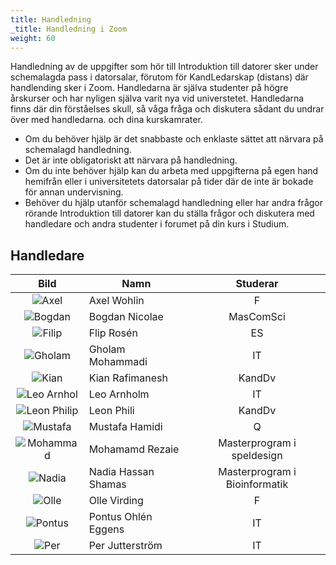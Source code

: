 ```yaml
---
title: Handledning
_title: Handledning i Zoom
weight: 60
---
```


<!--

Till följd av rådande situation gällande Covid-19 kan schemalagd hanledning inom
ramen för Introduktion till datorer att komma ske antingen på campus i
datorsalar eller på distans via [Zoom](../preparation#zoom) på schemalagda
tillfällen.

{{% notice style="warning" title="Aktivera ditt Zoom-konto" %}}

Innan du börjar använda Zoom vid Uppsala universitet måste du [aktivera ditt
Zoom-konto][activate-zoom]. 

[activate-zoom]: https://www.uu.se/student/it-for-studenter/zoom-for-studenter/
{{% /notice %}}

-->

Handledning av de uppgifter som hör till Introduktion till datorer sker under
schemalagda pass i datorsalar, förutom för KandLedarskap (distans) där
handlending sker i Zoom. Handledarna är själva studenter på högre årskurser och
har nyligen själva varit nya vid universtetet. Handledarna finns där
din förståelses skull, så våga fråga och diskutera sådant du undrar över med
handledarna. och dina kurskamrater.

<!--
- Om du behöver hjälp är det snabbaste och enklaste sättet att närvara i Zoom på
  schemalagd handledning.
-->
- Om du behöver hjälp är det snabbaste och enklaste sättet att närvara på 
  schemalagd handledning. 
- Det är inte obligatoriskt att närvara på handledning.
- Om du inte behöver hjälp kan du arbeta med uppgifterna på egen hand hemifrån
  eller i universitetets datorsalar på tider där de inte är bokade för annan
  undervisning.
- Behöver du hjälp utanför schemalagd handledning eller har andra frågor rörande
  Introduktion till datorer kan du ställa frågor och diskutera med handledare
  och andra studenter i forumet på din kurs i Studium. 
 
 
## Handledare


| Bild                       | Namn                | Studerar                      |
|:--------------------------:|---------------------|:-----------------------------:|
| ![Axel][Axel]              | Axel Wohlin         | F                             |
| ![Bogdan][Bogdan]          | Bogdan Nicolae      | MasComSci                     |
| ![Filip][Filip]            | Flip Rosén          | ES                            |
| ![Gholam][Gholam]          | Gholam Mohammadi    | IT                            |
| ![Kian][Kian]              | Kian Rafimanesh     | KandDv                        |
| ![Leo Arnhol][LeoArnholm]  | Leo Arnholm         | IT                            |
| ![Leon Philip][LeonPhilip] | Leon Phili          | KandDv                        |
| ![Mustafa][Mustafa]        | Mustafa Hamidi      | Q                             |
| ![Mohammad][Mohammad]      | Mohamamd Rezaie     | Masterprogram i speldesign    |
| ![Nadia][Nadia]            | Nadia Hassan Shamas | Masterprogram i Bioinformatik |
| ![Olle][Olle]              | Olle Virding        | F                             |
| ![Pontus][Pontus]          | Pontus Ohlén Eggens | IT                            |
| ![Per][Per]                | Per Jutterström     | IT                            |


[Axel]: /images/tutors/Axel.png?classes=tutor
[Bogdan]: /images/tutors/Bogdan.png?classes=tutor
[Filip]: /images/tutors/Filip.jpeg?classes=tutor
[Gholam]: /images/tutors/Gholam.jpg?classes=tutor
[Kian]: /images/tutors/Kian.png?classes=tutor
[LeoArnholm]: /images/tutors/LeoArnholm.jpg?classes=tutor
[LeonPhilip]: /images/tutors/LeonPhilip.jpg?classes=tutor
[Mustafa]: /images/tutors/Mustafa.jpeg?classes=tutor
[Mohammad]: /images/tutors/Mohammad.jpg?classes=tutor
[Nadia]: /images/tutors/female-user-icon.jpeg?classes=tutor
[Olle]: /images/tutors/Olle.jpg?classes=tutor
[Pontus]: /images/tutors/Pontus.jpg?classes=tutor
[Per]: /images/tutors/Per.jpg?classes=tutor


[female]: /images/tutors/female-user-icon.jpeg?classes=tutor
[male]: /images/tutors/male-user-icon.jpeg?classes=tutor
